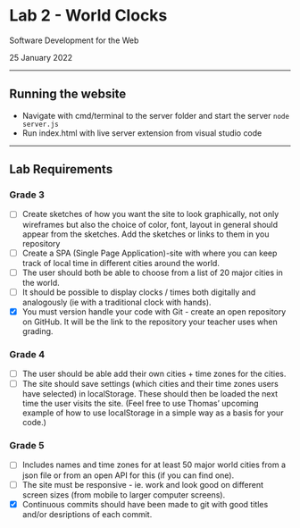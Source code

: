 # Lab 2 - World Clocks

Software Development for the Web

25 January 2022

---

## Running the website

- Navigate with cmd/terminal to the server folder and start the server `node server.js`
- Run index.html with live server extension from visual studio code

---

## Lab Requirements

### Grade 3

- [ ] Create sketches of how you want the site to look graphically, not only wireframes but also the choice of color, font, layout in general should appear from the sketches. Add the sketches or links to them in you repository
- [ ] Create a SPA (Single Page Application)-site with where you can keep track of local time in different cities around the world.
- [ ] The user should both be able to choose from a list of 20 major cities in the world.
- [ ] It should be possible to display clocks / times both digitally and analogously (ie with a traditional clock with hands).
- [x] You must version handle your code with Git - create an open repository on GitHub. It will be the link to the repository your teacher uses when grading.

### Grade 4

- [ ] The user should be able add their own cities + time zones for the cities.
- [ ] The site should save settings (which cities and their time zones users have selected) in localStorage. These should then be loaded the next time the user visits the site. (Feel free to use Thomas’ upcoming example of how to use localStorage in a simple way as a basis for your code.)

### Grade 5

- [ ] Includes names and time zones for at least 50 major world cities from a json file or from an open API for this (if you can find one).
- [ ] The site must be responsive - ie. work and look good on different screen sizes (from mobile to larger computer screens).
- [x] Continuous commits should have been made to git with good titles and/or desriptions of each commit.
